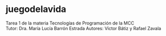 # juegodelavida
Tarea 1 de la materia Tecnologías de Programación de la MCC
<br>
Tutor: Dra. María Lucía Barrón Estrada
Autores: Víctor Bátiz y Rafael Zavala

